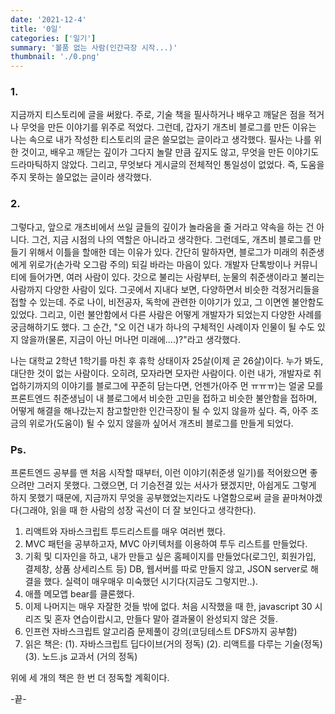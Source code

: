 ```yaml
---
date: '2021-12-4'
title: '0일'
categories: ['일기']
summary: '볼품 없는 사람(인간극장 시작...)'
thumbnail: './0.png'
---
```


### 1.

지금까지 티스토리에 글을 써왔다. 주로, 기술 책을 필사하거나 배우고 깨달은 점을 적거나
무엇을 만든 이야기를 위주로 적었다. 그런데, 갑자기 개츠비 블로그를 만든 이유는
나는 속으로 내가 작성한 티스토리의 글은 쓸모없는 글이라고 생각했다. 필사는
나를 위한 것이고, 배우고 깨닫는 깊이가 그다지 놀랄 만큼 깊지도 않고, 무엇을 만든 이야기도
드라마틱하지 않았다. 그리고, 무엇보다 게시글의 전체적인 통일성이 없었다. 즉, 도움을
주지 못하는 쓸모없는 글이라 생각했다.

### 2.

그렇다고, 앞으로 개츠비에서 쓰일 글들의 깊이가 놀라움을 줄 거라고 약속을 하는 건 아니다. 그건, 지금 시점의 나의 역할은 아니라고 생각한다. 그런데도, 개츠비 블로그를 만들기 위해서 이틀을 할애한 데는 이유가 있다. 간단히 말하자면, 블로그가 미래의 취준생에게 위로가(손가락 오그람 주의) 되길 바라는 마음이 있다.
개발자 단톡방이나 커뮤니티에 들어가면, 여러 사람이 있다. 갓으로 불리는 사람부터, 눈물의
취준생이라고 불리는 사람까지 다양한 사람이 있다. 그곳에서 지내다 보면, 다양하면서 비슷한 걱정거리들을 접할 수 있는데. 주로 나이, 비전공자, 독학에 관련한 이야기가 있고, 그 이면엔 불안함도 있었다. 그리고, 이런 불안함에서 다른 사람은 어떻게 개발자가 되었는지 다양한 사례를 궁금해하기도 했다. 그 순간, "오 이건 내가 하나의 구체적인 사례이자 인물이 될 수도 있지 않을까(물론, 지금이 아닌 머나먼 미래에....)?"라고 생각했다.

나는 대학교 2학년 1학기를 마친 후 휴학 상태이자 25살(이제 곧 26살)이다. 누가 봐도,
대단한 것이 없는 사람이다. 오히려, 모자라면 모자란 사람이다. 이런 내가, 개발자로 취업하기까지의 이야기를 블로그에 꾸준히 담는다면, 언젠가(아주 먼 ㅠㅠㅠ)는 얼굴 모를 프론트엔드 취준생님이 내 블로그에서 비슷한 고민을 접하고 비슷한 불안함을 접하며, 어떻게 해결을 해나갔는지 참고할만한 인간극장이 될 수 있지 않을까 싶다. 즉, 아주 조금의 위로가(도움이) 될 수 있지 않을까 싶어서 개츠비 블로그를 만들게 되었다.

### Ps.

프론트엔드 공부를 맨 처음 시작할 때부터, 이런 이야기(취준생 일기)를 적어왔으면 좋으려만 그러지 못했다. 그랬으면, 더 기승전결 있는 서사가 됐겠지만, 아쉽게도 그렇게 하지 못했기 때문에, 지금까지 무엇을 공부했었는지라도 나열함으로써 글을 끝마쳐야겠다(그래야, 읽을 때 한 사람의 성장 곡선이 더 잘 보인다고 생각한다).

1. 리액트와 자바스크립트 투드리스트를 매우 여러번 했다.
2. MVC 패턴을 공부하고자, MVC 아키텍처를 이용하여 투두 리스트를 만들었다.
3. 기획 및 디자인을 하고, 내가 만들고 싶은 홈페이지를 만들었다(로그인, 회원가입, 결제창, 상품 상세리스트 등) DB, 웹서버를 따로 만들지 않고, JSON server로 해결을 했다. 실력이 매우매우 미숙했던 시기다(지금도 그렇지만..).
4. 애플 메모앱 bear를 클론했다.
5. 이제 나머지는 매우 자잘한 것들 밖에 없다. 처음 시작했을 때 한, javascript 30 시리즈 및 혼자 연습이랍시고, 만들다 말아 결과물이 완성되지 않은 것들.
6. 인프런 자바스크립트 알고리즘 문제풀이 강의(코딩테스트 DFS까지 공부함)
7. 읽은 책은:
   (1). 자바스크립트 딥다이브(거의 정독)
   (2). 리액트를 다루는 기술(정독)
   (3). 노드.js 교과서 (거의 정독)

위에 세 개의 책은 한 번 더 정독할 계획이다.

-끝-
